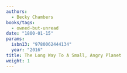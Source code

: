 ```yaml
---
authors:
  - Becky Chambers
books/tags:
  - owned-but-unread
date: "1800-01-15"
params:
  isbn13: "9780062444134"
  year: "2016"
title: The Long Way To A Small, Angry Planet
weight: 1
---
```


<!--more-->
